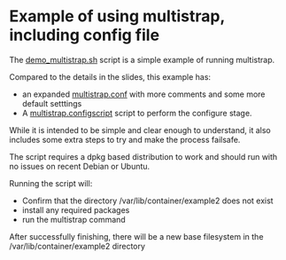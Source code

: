 # Example of using multistrap, including config file

The [demo_multistrap.sh](demo_multistrap.sh) script is a simple example of
running multistrap.

Compared to the details in the slides, this example has:
- an expanded [multistrap.conf](multistrap.conf) with more comments and some
more default setttings
- A [multistrap.configscript](multistrap.configscript) script to perform the
configure stage.

While it is intended to be simple and clear enough to understand, it also
includes some extra steps to try and make the process failsafe.

The script requires a dpkg based distribution to work and should run with
no issues on recent Debian or Ubuntu.

Running the script will:
- Confirm that the directory /var/lib/container/example2 does not exist
- install any required packages
- run the multistrap command

After successfully finishing, there will be a new base filesystem in the
/var/lib/container/example2 directory
